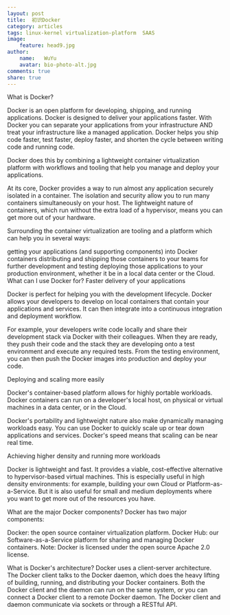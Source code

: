 ```yaml
---
layout: post
title:  初识Docker
category: articles
tags: linux-kernel virtualization-platform  SAAS
image:
    feature: head9.jpg
author:
    name:   WuYu
    avatar: bio-photo-alt.jpg
comments: true
share: true
---
```


What is Docker?

Docker is an open platform for developing, shipping, and running applications. Docker is designed to deliver your applications faster. With Docker you can separate your applications from your infrastructure AND treat your infrastructure like a managed application. Docker helps you ship code faster, test faster, deploy faster, and shorten the cycle between writing code and running code.

Docker does this by combining a lightweight container virtualization platform with workflows and tooling that help you manage and deploy your applications.

At its core, Docker provides a way to run almost any application securely isolated in a container. The isolation and security allow you to run many containers simultaneously on your host. The lightweight nature of containers, which run without the extra load of a hypervisor, means you can get more out of your hardware.

Surrounding the container virtualization are tooling and a platform which can help you in several ways:

getting your applications (and supporting components) into Docker containers
distributing and shipping those containers to your teams for further development and testing
deploying those applications to your production environment, whether it be in a local data center or the Cloud.
What can I use Docker for?
Faster delivery of your applications

Docker is perfect for helping you with the development lifecycle. Docker allows your developers to develop on local containers that contain your applications and services. It can then integrate into a continuous integration and deployment workflow.

For example, your developers write code locally and share their development stack via Docker with their colleagues. When they are ready, they push their code and the stack they are developing onto a test environment and execute any required tests. From the testing environment, you can then push the Docker images into production and deploy your code.

Deploying and scaling more easily

Docker's container-based platform allows for highly portable workloads. Docker containers can run on a developer's local host, on physical or virtual machines in a data center, or in the Cloud.

Docker's portability and lightweight nature also make dynamically managing workloads easy. You can use Docker to quickly scale up or tear down applications and services. Docker's speed means that scaling can be near real time.

Achieving higher density and running more workloads

Docker is lightweight and fast. It provides a viable, cost-effective alternative to hypervisor-based virtual machines. This is especially useful in high density environments: for example, building your own Cloud or Platform-as-a-Service. But it is also useful for small and medium deployments where you want to get more out of the resources you have.

What are the major Docker components?
Docker has two major components:

Docker: the open source container virtualization platform.
Docker Hub: our Software-as-a-Service platform for sharing and managing Docker containers.
Note: Docker is licensed under the open source Apache 2.0 license.

What is Docker's architecture?
Docker uses a client-server architecture. The Docker client talks to the Docker daemon, which does the heavy lifting of building, running, and distributing your Docker containers. Both the Docker client and the daemon can run on the same system, or you can connect a Docker client to a remote Docker daemon. The Docker client and daemon communicate via sockets or through a RESTful API.